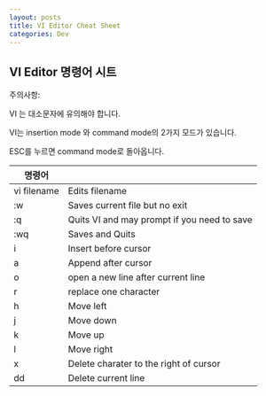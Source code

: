 ```yaml
---
layout: posts
title: VI Editor Cheat Sheet
categories: Dev
---
```


## VI Editor 명령어 시트



주의사항:

VI 는 대소문자에 유의해야 합니다.

VI는 insertion mode 와 command mode의 2가지 모드가 있습니다.

ESC를 누르면 command mode로 돌아옵니다.



| 명령어      |                                             |
| ----------- | ------------------------------------------- |
| vi filename | Edits filename                              |
| :w          | Saves current file but no exit              |
| :q          | Quits VI and may prompt if you need to save |
| :wq         | Saves and Quits                             |
| i           | Insert before cursor                        |
| a           | Append after cursor                         |
| o           | open a new line after current line          |
| r           | replace one character                       |
| h           | Move left                                   |
| j           | Move down                                   |
| k           | Move up                                     |
| l           | Move right                                  |
| x           | Delete charater to the right of cursor      |
| dd          | Delete current line                         |


